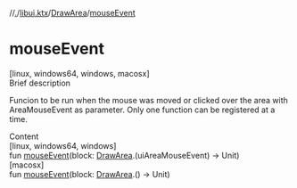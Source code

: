//[.](../../index.md)/[libui.ktx](../index.md)/[DrawArea](index.md)/[mouseEvent](mouse-event.md)



# mouseEvent  
[linux, windows64, windows, macosx]  
Brief description  


Funcion to be run when the mouse was moved or clicked over the area with AreaMouseEvent as parameter. Only one function can be registered at a time.

  
  
  
Content  
[linux, windows64, windows]  
fun [mouseEvent](mouse-event.md)(block: [DrawArea](index.md).(uiAreaMouseEvent) -> Unit)  
[macosx]  
fun [mouseEvent](mouse-event.md)(block: [DrawArea](index.md).(<ERROR CLASS>) -> Unit)  



